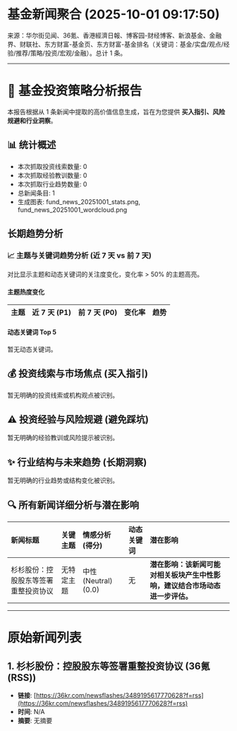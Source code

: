 # 基金新闻聚合 (2025-10-01 09:17:50)

来源：华尔街见闻、36氪、香港經濟日報、博客园-财经博客、新浪基金、金融界、财联社、东方财富-基金页、东方财富-基金排名（关键词：基金/实盘/观点/经验/推荐/策略/投资/宏观/金融）。总计 1 条。

---
# 📰 基金投资策略分析报告

本报告根据从 1 条新闻中提取的高价值信息生成，旨在为您提供 **买入指引、风险规避和行业洞察**。

## 📊 统计概述
- 本次抓取投资线索数量: 0
- 本次抓取经验教训数量: 0
- 本次抓取行业趋势数量: 0
- 总新闻条目: 1
- 生成图表: fund_news_20251001_stats.png, fund_news_20251001_wordcloud.png

## 长期趋势分析

### 📈 主题与关键词趋势分析 (近 7 天 vs 前 7 天)
对比显示主题和动态关键词的关注度变化，变化率 > 50% 的主题高亮。

#### 主题热度变化
| 主题 | 近 7 天 (P1) | 前 7 天 (P0) | 变化率 | 趋势 |
| :--- | :---: | :---: | :---: | :---: |

#### 动态关键词 Top 5
暂无动态关键词。

## 💰 投资线索与市场焦点 (买入指引)
暂无明确的投资线索或机构观点被识别。

## ⚠️ 投资经验与风险规避 (避免踩坑)
暂无明确的经验教训或风险提示被识别。

## ✨ 行业结构与未来趋势 (长期洞察)
暂无明确的行业趋势或结构变化被识别。

## 🔍 所有新闻详细分析与潜在影响
| 新闻标题 | 关键主题 | 情感分析 (得分) | 动态关键词 | 潜在影响 |
| :--- | :--- | :--- | :--- | :--- |
| 杉杉股份：控股股东等签署重整投资协议 | 无特定主题 | 中性 (Neutral) (0.0) | 无 | **潜在影响：该新闻可能对相关板块产生中性影响，建议结合市场动态进一步评估。** |

---
# 原始新闻列表

## 1. 杉杉股份：控股股东等签署重整投资协议 (36氪 (RSS))
- **链接**: [https://36kr.com/newsflashes/3489195617770628?f=rss](https://36kr.com/newsflashes/3489195617770628?f=rss)
- **时间**: N/A
- **摘要**: 无摘要

